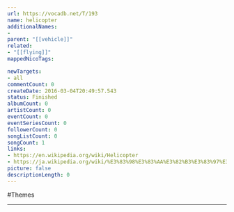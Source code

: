 ```yaml
---
url: https://vocadb.net/T/193
name: helicopter
additionalNames: 
- 
parent: "[[vehicle]]"
related:
- "[[flying]]"
mappedNicoTags:

newTargets:
- all
commentCount: 0
createDate: 2016-03-04T20:49:57.543
status: Finished
albumCount: 0
artistCount: 0
eventCount: 0
eventSeriesCount: 0
followerCount: 0
songListCount: 0
songCount: 1
links: 
- https://en.wikipedia.org/wiki/Helicopter
- https://ja.wikipedia.org/wiki/%E3%83%98%E3%83%AA%E3%82%B3%E3%83%97%E3%82%BF%E3%83%BC
picture: false
descriptionLength: 0
---
```


#Themes



---

